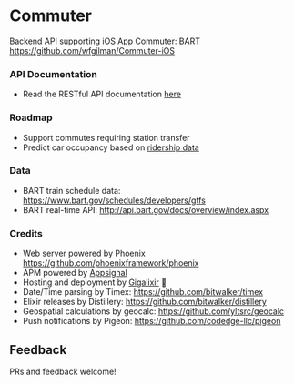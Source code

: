 # Commuter
Backend API supporting iOS App Commuter: BART https://github.com/wfgilman/Commuter-iOS

### API Documentation
- Read the RESTful API documentation [here](api_spec.md)

### Roadmap
- Support commutes requiring station transfer
- Predict car occupancy based on [ridership data](https://www.bart.gov/about/reports/ridership)

### Data
- BART train schedule data: https://www.bart.gov/schedules/developers/gtfs
- BART real-time API: http://api.bart.gov/docs/overview/index.aspx

### Credits
- Web server powered by Phoenix https://github.com/phoenixframework/phoenix
- APM powered by [Appsignal](https://appsignal.com)
- Hosting and deployment by [Gigalixir](https://gigalixir.com/) 🤩
- Date/Time parsing by Timex: https://github.com/bitwalker/timex
- Elixir releases by Distillery: https://github.com/bitwalker/distillery
- Geospatial calculations by geocalc: https://github.com/yltsrc/geocalc
- Push notifications by Pigeon: https://github.com/codedge-llc/pigeon

## Feedback
PRs and feedback welcome!
